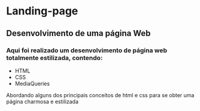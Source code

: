 # Landing-page
## Desenvolvimento de uma página Web

### Aqui foi realizado um desenvolvimento de página web totalmente estilizada, contendo:
* HTML
* CSS
* MediaQueries

Abordando alguns dos principais conceitos de html e css para se obter uma página charmosa e estilizada

